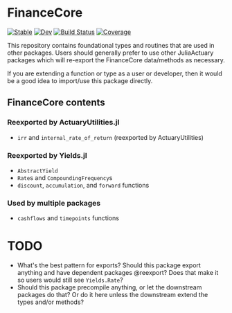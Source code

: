 # FinanceCore

[![Stable](https://img.shields.io/badge/docs-stable-blue.svg)](https://JuliaActuary.github.io/FinanceCore.jl/stable)
[![Dev](https://img.shields.io/badge/docs-dev-blue.svg)](https://JuliaActuary.github.io/FinanceCore.jl/dev)
[![Build Status](https://github.com/JuliaActuary/FinanceCore.jl/actions/workflows/CI.yml/badge.svg?branch=main)](https://github.com/JuliaActuary/FinanceCore.jl/actions/workflows/CI.yml?query=branch%3Amain)
[![Coverage](https://codecov.io/gh/JuliaActuary/FinanceCore.jl/branch/main/graph/badge.svg)](https://codecov.io/gh/JuliaActuary/FinanceCore.jl)


This repository contains foundational types and routines that are used in other packages. Users should generally prefer to use other JuliaActuary packages which will re-export the FinanceCore data/methods as necessary.

If you are extending a function or type as a user or developer, then it would be a good idea to import/use this package directly.

## FinanceCore contents

### Reexported by ActuaryUtilities.jl
- `irr` and `internal_rate_of_return` (reexported by ActuaryUtilities)

### Reexported by Yields.jl
- `AbstractYield`
- `Rate`s and `CompoundingFrequency`s 
- `discount`, `accumulation`, and `forward` functions

### Used by multiple packages
- `cashflows` and `timepoints` functions

# TODO
- What's the best pattern for exports? Should this package export anything and have dependent packages @reexport? Does that make it so users would still see `Yields.Rate`?
- Should this package precompile anything, or let the downstream packages do that? Or do it here unless the downstream extend the types and/or methods?
